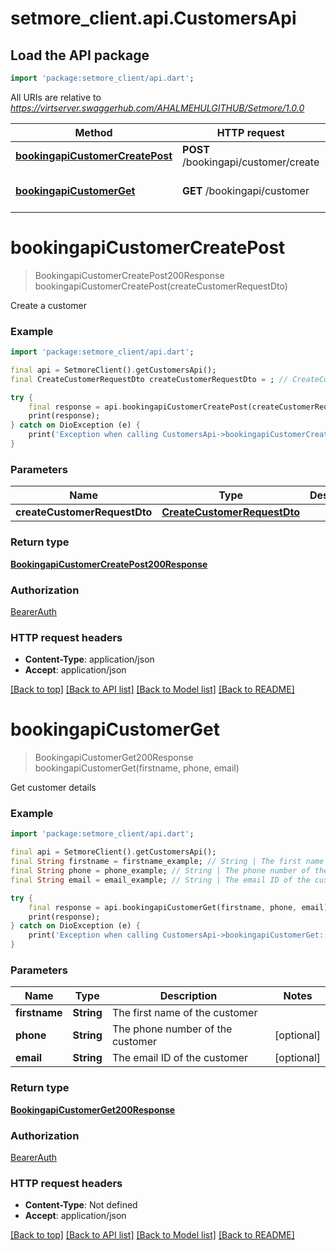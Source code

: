 # setmore_client.api.CustomersApi

## Load the API package
```dart
import 'package:setmore_client/api.dart';
```

All URIs are relative to *https://virtserver.swaggerhub.com/AHALMEHULGITHUB/Setmore/1.0.0*

Method | HTTP request | Description
------------- | ------------- | -------------
[**bookingapiCustomerCreatePost**](CustomersApi.md#bookingapicustomercreatepost) | **POST** /bookingapi/customer/create | Create a customer
[**bookingapiCustomerGet**](CustomersApi.md#bookingapicustomerget) | **GET** /bookingapi/customer | Get customer details


# **bookingapiCustomerCreatePost**
> BookingapiCustomerCreatePost200Response bookingapiCustomerCreatePost(createCustomerRequestDto)

Create a customer

### Example
```dart
import 'package:setmore_client/api.dart';

final api = SetmoreClient().getCustomersApi();
final CreateCustomerRequestDto createCustomerRequestDto = ; // CreateCustomerRequestDto | 

try {
    final response = api.bookingapiCustomerCreatePost(createCustomerRequestDto);
    print(response);
} catch on DioException (e) {
    print('Exception when calling CustomersApi->bookingapiCustomerCreatePost: $e\n');
}
```

### Parameters

Name | Type | Description  | Notes
------------- | ------------- | ------------- | -------------
 **createCustomerRequestDto** | [**CreateCustomerRequestDto**](CreateCustomerRequestDto.md)|  | 

### Return type

[**BookingapiCustomerCreatePost200Response**](BookingapiCustomerCreatePost200Response.md)

### Authorization

[BearerAuth](../README.md#BearerAuth)

### HTTP request headers

 - **Content-Type**: application/json
 - **Accept**: application/json

[[Back to top]](#) [[Back to API list]](../README.md#documentation-for-api-endpoints) [[Back to Model list]](../README.md#documentation-for-models) [[Back to README]](../README.md)

# **bookingapiCustomerGet**
> BookingapiCustomerGet200Response bookingapiCustomerGet(firstname, phone, email)

Get customer details

### Example
```dart
import 'package:setmore_client/api.dart';

final api = SetmoreClient().getCustomersApi();
final String firstname = firstname_example; // String | The first name of the customer
final String phone = phone_example; // String | The phone number of the customer
final String email = email_example; // String | The email ID of the customer

try {
    final response = api.bookingapiCustomerGet(firstname, phone, email);
    print(response);
} catch on DioException (e) {
    print('Exception when calling CustomersApi->bookingapiCustomerGet: $e\n');
}
```

### Parameters

Name | Type | Description  | Notes
------------- | ------------- | ------------- | -------------
 **firstname** | **String**| The first name of the customer | 
 **phone** | **String**| The phone number of the customer | [optional] 
 **email** | **String**| The email ID of the customer | [optional] 

### Return type

[**BookingapiCustomerGet200Response**](BookingapiCustomerGet200Response.md)

### Authorization

[BearerAuth](../README.md#BearerAuth)

### HTTP request headers

 - **Content-Type**: Not defined
 - **Accept**: application/json

[[Back to top]](#) [[Back to API list]](../README.md#documentation-for-api-endpoints) [[Back to Model list]](../README.md#documentation-for-models) [[Back to README]](../README.md)

